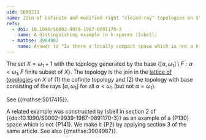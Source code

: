 ```yaml
---
uid: S000211
name: Join of cofinite and modified right "closed-ray" topologies on $\omega_1+1$
refs:
  - doi: 10.1090/S0002-9939-1987-0891170-3
    name: A distinguishing example in k-spaces (Isbell)
  - mathse: 3904987
    name: Answer to "Is there a locally compact space which is not a k-space"
---
```


The set $X=\omega_1+1$ with the topology generated by the base
$\{[\alpha,\omega_1]\setminus F:\alpha<\omega_1,F \text{ finite subset of }X\}$.
The topology is the join in the [lattice of topologies](https://en.wikipedia.org/wiki/Lattice_of_topologies) on $X$ of
(1) the cofinite topology and
(2) the topology with base consisting of the rays $[\alpha,\omega_1]$ for all $\alpha<\omega_1$ (but not $\alpha=\omega_1$).

See {{mathse:5017415}}.

A related example was constructed by Isbell in section 2 of
{{doi:10.1090/S0002-9939-1987-0891170-3}}
as an example of a {P130} space which is not {P141}. We make it {P2} by applying section 3 of the same article.
See also {{mathse:3904987}}.
